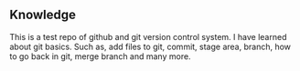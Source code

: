 ## Knowledge
This is a test repo of github and git version control system. I have learned about git basics. Such as, add files to git, commit, stage area, branch, how to go back in git, merge branch and many more.